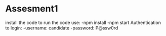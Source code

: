 # Assesment1
install the code
to run the code use:
-npm install
-npm start
Authentication to login:
-username: candidate
-password: P@ssw0rd
